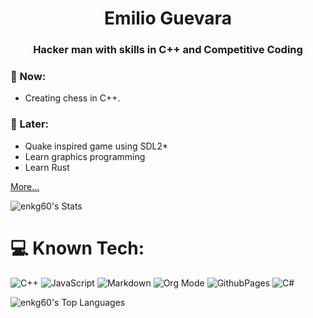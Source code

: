 <h1 align="center">Emilio Guevara</h1>
<h3 align="center">Hacker man with skills in C++ and Competitive Coding</h3>


### 💬 Now:
* Creating chess in C++.

### 💭 Later:
* Quake inspired game using SDL2*
* Learn graphics programming
* Learn Rust

[More...](./todo.md)

![enkg60's Stats](https://github-readme-stats.vercel.app/api?username=enkg60&theme=solarized-light&show_icons=true&hide_border=false&count_private=false)

# 💻 Known Tech:
![C++](https://img.shields.io/badge/c++-%2300599C.svg?style=for-the-badge&logo=c%2B%2B&logoColor=white) ![JavaScript](https://img.shields.io/badge/javascript-%23323330.svg?style=for-the-badge&logo=javascript&logoColor=%23F7DF1E) ![Markdown](https://img.shields.io/badge/markdown-%23000000.svg?style=for-the-badge&logo=markdown&logoColor=white) ![Org Mode](https://img.shields.io/badge/orgmode-%2377AA99.svg?style=for-the-badge&logo=org&logoColor=white) ![GithubPages](https://img.shields.io/badge/github%20pages-121013?style=for-the-badge&logo=github&logoColor=white) ![C#](https://img.shields.io/badge/c%23-%23239120.svg?style=for-the-badge&logo=csharp&logoColor=white)

![enkg60's Top Languages](https://github-readme-stats.vercel.app/api/top-langs/?username=enkg60&theme=solarized-light&show_icons=true&hide_border=false&layout=compact)

<!-- ![](https://github-readme-stats.vercel.app/api?username=enkg60&theme=onedark&hide_border=true&include_all_commits=false&count_private=false)<br/> -->

<!-- Proudly created with GPRM ( https://gprm.itsvg.in ) -->

<!--
# 💬 Now:
- Creating chess in C++.

# 💭 Later:
- Quake inspired game using SDL2
- Learn graphics programming

# 💤 Previously:
**enkg60/enkg60** is a ✨ _special_ ✨ repository because its `README.md` (this file) appears on your GitHub profile.

Here are some ideas to get you started:

- 🔭 I’m currently working on ...
- 🌱 I’m currently learning ...
- 👯 I’m looking to collaborate on ...
- 🤔 I’m looking for help with ...
- 💬 Ask me about ...
- 📫 How to reach me: ...
- 😄 Pronouns: ...
- ⚡ Fun fact: ...
-->
